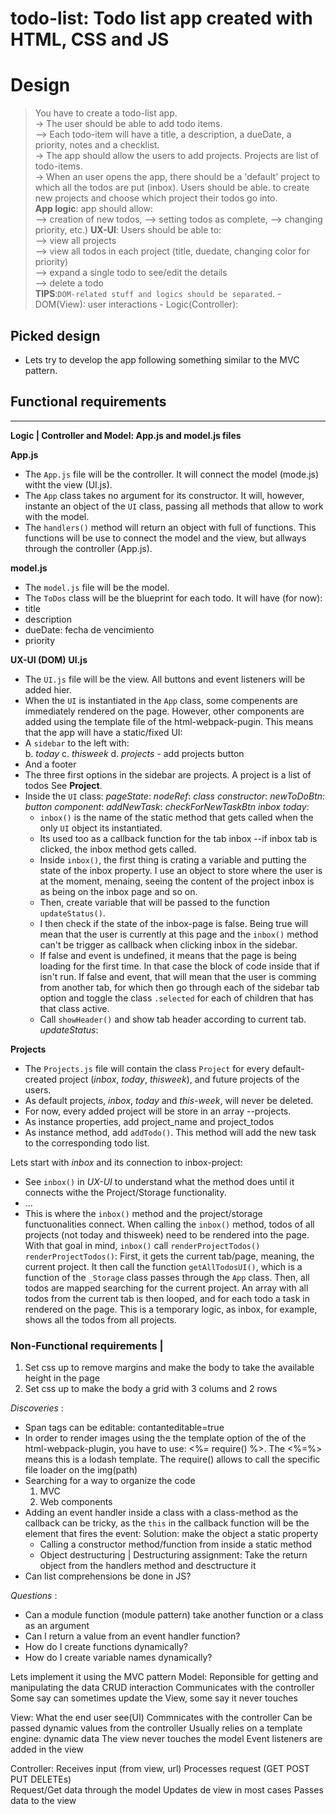 todo-list: Todo list app created with HTML, CSS and JS
=========

# Design
> You have to create a todo-list app.  
  -> The user should be able to add todo items.   
  --> Each todo-item will have a title, a description, a dueDate, a priority, notes and a checklist.   
  -> The app should allow the users to add projects. 
     Projects are list of todo-items.  
  -> When an user opens the app, there should be a 'default' 
     project to which all the todos are put (inbox). Users should be able. 
    to create new projects and choose which project their todos go into.  
  **App logic**: app should allow:    
  --> creation of new todos, 
  --> setting todos as complete, 
  --> changing priority, etc.) 
  **UX-UI**: Users should be able to:   
  --> view all projects  
  --> view all todos in each project (title, duedate, changing color 
      for priority)  
  --> expand a single todo to see/edit the details  
  --> delete a todo  
  **TIPS**:`DOM-related stuff and logics should be separated`. 
          - DOM(View): user interactions
          - Logic(Controller): 
          

## Picked design
  + Lets try to develop the app following something similar 
  to the MVC pattern.


## Functional requirements
---------------------------  
**Logic | Controller and Model: App.js and model.js files**

**App.js**
  * The `App.js` file will be the controller. It will
  connect the model (mode.js) witht the view (UI.js).
  * The `App` class takes no argument for its constructor. It will, however, instante an object 
  of the `UI` class, passing all methods that allow
  to work with the model.
  * The `handlers()` method will return an object
  with full of functions. This functions will be 
  use to connect the model and the view, but allways
  through the controller (App.js).
  
**model.js**
  - The `model.js` file will be the model.
  - The `ToDos` class will be the blueprint for
  each todo. It will have (for now): 
  - title
  - description
  - dueDate: fecha de vencimiento
  - priority



**UX-UI (DOM)**
**UI.js** 
  - The `UI.js` file will be the view. All
  buttons and event listeners will be added
  hier.
  - When the `UI` is instantiated in the `App` 
  class, some compenents are immediately
  rendered on the page. However, other components
  are added using the template file of the html-webpack-pugin.   This means that the app will have a static/fixed UI:
 - A `sidebar` to the left with:  
    b. *today*
    c. *thisweek*
    d. *projects* - add projects button
 - And a footer
 - The three first options in the sidebar are
  projects. A project is a list of todos
  See **Project**.
 - Inside the `UI` class:
  *pageState*: 
   *nodeRef*:
   *class constructor*:
   *newToDoBtn: button component*: 
   *addNewTask*:
   *checkForNewTaskBtn*
   *inbox*
   *today*:
      + `inbox()` is the name of the static method
      that gets called when the only `UI` object its
      instantiated. 
      + Its used too as a callback function for the 
      tab inbox --if inbox tab is clicked, the inbox method gets called.
      + Inside `inbox()`, the first thing is crating a
      variable and putting the state of the inbox property. I 
      use an object to store where the user is at the moment,
      menaing, seeing the content of the project inbox
      is as being on the inbox page and so on.
      + Then, create variable that will be passed to
      the function `updateStatus()`.
      + I then check if the state of the inbox-page is false.
      Being true will mean that the user is currently at
      this page and the `inbox()` method can't be trigger
      as callback when clicking inbox in the sidebar.
      + If false and event is undefined, it means that the 
      page is being loading for the first time. In that case
      the block of code inside that if isn't run.
      If false and event, that will mean that the user is comming
      from another tab, for which then go through each of the 
      sidebar tab option and toggle the class `.selected` 
      for each of children that has that class active.
      + Call `showHeader()` and show tab header according 
      to current tab.
      *updateStatus*: 


**Projects**
  + The `Projects.js` file will contain the 
  class `Project` for every default-created project
  (*inbox*, *today*, *thisweek*), and future projects of the users.
  + As default projects, *inbox*, *today* and *this-week*, will never be deleted.
  + For now, every added project will be store in an array --projects.
  + As instance properties, add project_name and project_todos
  + As instance method, add `addTodo()`. This method
  will add the new task to the corresponding todo list. 

  Lets start with *inbox* and its connection 
  to inbox-project:
  + See `inbox()` in *UX-UI* to understand what 
  the method does until it connects withe the Project/Storage
  functionality. 
  + ...
  + This is where the `inbox()` method and the project/storage functuonalities connect. When calling the `inbox()` method, todos of all projects (not today and thisweek) need to be rendered into the page. With that goal in
  mind, `inbox()` call `renderProjectTodos()`
    `renderProjectTodos()`: First, it gets the current
    tab/page, meaning, the current project. It then call
    the function `getAllTodosUI()`, which is a function of
    the `_Storage` class passes through the `App` class.
    Then, all todos are mapped searching for the current
    project. An array with all todos from the current tab
    is then looped, and for each todo a task in rendered
    on the page. This is a temporary logic, as inbox, for example, shows all the todos from all projects. 



### Non-Functional requirements | 
1. Set css up to remove margins and make the body to take the 
available height in the page
2. Set css up to make the body a grid with 3 colums and 2 rows 

                    
*Discoveries* : 
 - Span tags can be editable: contanteditable=true
 - In order to render images using the the template 
   option of the of the html-webpack-plugin, you have to
   use: <%= require() %>. The <%=%> means this is a 
   lodash template. The require() allows to call the 
   specific file loader on the img(path)
 - Searching for a way to organize the code
   1. MVC
   2. Web components
 - Adding an event handler inside a class with 
   a class-method as the callback can be tricky, 
   as the `this` in the callback function will be
   the element that fires the event:
   Solution: make the object a static property
   - Calling a constructor method/function from inside a static method
   - Object destructuring | Destructuring assignment:
     Take the return object from the handlers method and desctructure it
 - Can list comprehensions be done in JS?  

*Questions* :
  - Can a module function (module pattern)
    take another function or a class as an argument
  - Can I return a value from an event handler function?
  - How do I create functions dynamically?    
  - How do I create variable names dynamically?


Lets implement it using the MVC pattern
Model: Reponsible for getting and manipulating the data
       CRUD interaction
       Communicates with the controller
       Some say can sometimes update the View, some say it never touches

View: What the end user see(UI)
      Commnicates with the controller
      Can be passed dynamic values from the controller
      Usually relies on a template engine: dynamic data
      The view never touches the model
      Event listeners are added in the view

Controller: Receives input (from view, url)
            Processes request (GET POST PUT DELETEs)    
            Request/Get data through the model
            Updates de view in most cases
            Passes data to the view
 



